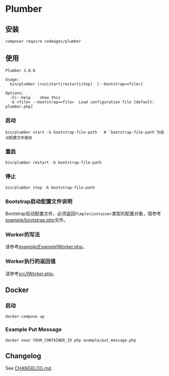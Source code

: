 # Plumber


## 安装

```
composer require codeages/plumber
```

## 使用

```
Plumber 2.0.0

Usage:
  bin/plumber (run|start|restart|stop)  [--bootstrap=<file>]

Options:
  -h|--help    show this
  -b <file> --bootstrap=<file>  Load configuration file [default: plumber.php]
```

### 启动
```
bin/plumber start -b bootstrap-file-path   # `bootstrap-file-path`为启动配置文件路径
```

### 重启
```
bin/plumber restart -b bootstrap-file-path
```

### 停止
```
bin/plumber stop -b bootstrap-file-path
```

### Bootstrap启动配置文件说明

Bootstrap启动配置文件，必须返回`Pimple\Container`类型的配置对象，情参考[example/bootstrap.php](example/bootstrap.php)文件。

### Worker的写法

请参考[example/Example1Worker.php](example/Example1Worker.php)。

### Worker执行的返回值

请参考[src/IWorker.php](src/IWorker.php)。

## Docker

### 启动

```
docker-compose up
```

### Example Put Message

```
docker exec YOUR_CONTAINER_ID php example/put_message.php
```

## Changelog

See [CHANGELOG.md](CHANGELOG.md).